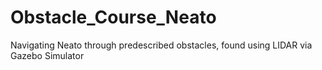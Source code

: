 # Obstacle_Course_Neato
Navigating Neato through predescribed obstacles, found using LIDAR via Gazebo Simulator
